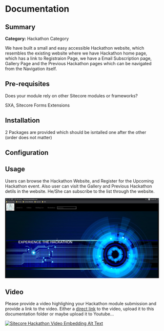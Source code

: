 # Documentation

## Summary

**Category:** Hackathon Category

We have built a small and easy accessible Hackathon website, which resembles the existing website where we have Hackathon home page, which has a link to Registraion Page, we have a Email Subscription page, Gallery Page and the Previous Hackathon pages which can be navigated from the Navigation itself.

## Pre-requisites

Does your module rely on other Sitecore modules or frameworks?

SXA, Sitecore Forms Extensions

## Installation

2 Packages are provided which should be isntalled one after the other (order does not matter)

## Configuration

## Usage

Users can browse the Hackathon Website, and Register for the Upcoming Hackathon event. Also user can visit the Gallery and Previous Hackathon detils in the website. He/She can subscribe to the list through the website.

![Home](images/Hackathon-Home-Page.png?raw=true "Home")

## Video

Please provide a video highlighing your Hackathon module submission and provide a link to the video. Either a [direct link](https://www.youtube.com/watch?v=EpNhxW4pNKk) to the video, upload it to this documentation folder or maybe upload it to Youtube...

[![Sitecore Hackathon Video Embedding Alt Text](https://img.youtube.com/vi/d7RfYOGRoCM/1.jpg)](https://www.youtube.com/watch?v=d7RfYOGRoCM)
